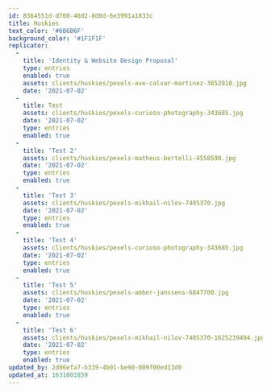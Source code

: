 ```yaml
---
id: 8364551d-d708-48d2-8d0d-6e3991a1833c
title: Huskies
text_color: '#6B6B6F'
background_color: '#1F1F1F'
replicator:
  -
    title: 'Identity & Website Design Proposal'
    type: entries
    enabled: true
    assets: clients/huskies/pexels-ave-calvar-martinez-3652010.jpg
    date: '2021-07-02'
  -
    title: Test
    assets: clients/huskies/pexels-curioso-photography-343685.jpg
    date: '2021-07-02'
    type: entries
    enabled: true
  -
    title: 'Test 2'
    assets: clients/huskies/pexels-matheus-bertelli-4558590.jpg
    date: '2021-07-02'
    type: entries
    enabled: true
  -
    title: 'Test 3'
    assets: clients/huskies/pexels-mikhail-nilov-7405370.jpg
    date: '2021-07-02'
    type: entries
    enabled: true
  -
    title: 'Test 4'
    assets: clients/huskies/pexels-curioso-photography-343685.jpg
    date: '2021-07-02'
    type: entries
    enabled: true
  -
    title: 'Test 5'
    assets: clients/huskies/pexels-amber-janssens-6847700.jpg
    date: '2021-07-02'
    type: entries
    enabled: true
  -
    title: 'Test 6'
    assets: clients/huskies/pexels-mikhail-nilov-7405370-1625239494.jpg
    date: '2021-07-02'
    type: entries
    enabled: true
updated_by: 2d06efa7-b339-4b01-be90-009f00ed13d0
updated_at: 1631801859
---
```

